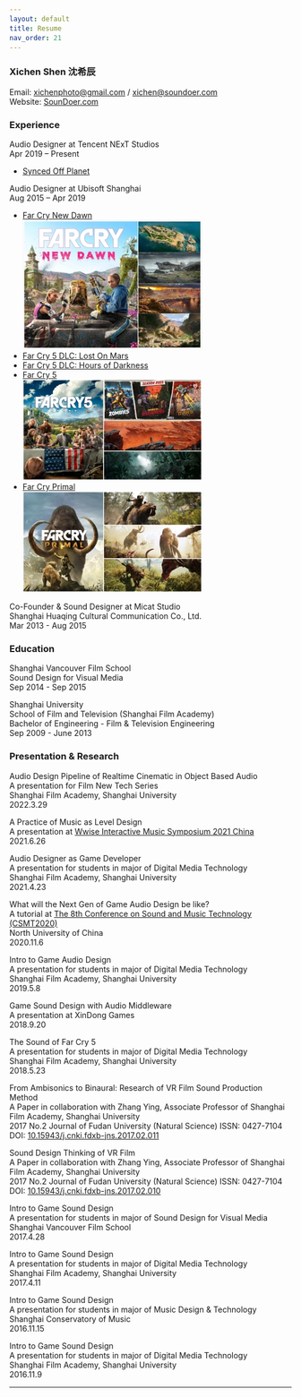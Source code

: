 ```yaml
---
layout: default
title: Resume
nav_order: 21
---
```


### Xichen Shen 沈希辰

Email: xichenphoto@gmail.com / xichen@soundoer.com  
Website: [SounDoer.com](https://soundoer.com/)

### Experience

Audio Designer at Tencent NExT Studios  
Apr 2019 – Present  
- [Synced Off Planet](https://www.syncedthegame.com/)

Audio Designer at Ubisoft Shanghai  
Aug 2015 – Apr 2019  
- [Far Cry New Dawn](https://en.wikipedia.org/wiki/Far_Cry_New_Dawn)  
![Game_FarCryNewDawn](./asset/Game_FarCryNewDawn_320.jpg)
- [Far Cry 5 DLC: Lost On Mars](https://en.wikipedia.org/wiki/Far_Cry_5#Downloadable_content)  
- [Far Cry 5 DLC: Hours of Darkness](https://en.wikipedia.org/wiki/Far_Cry_5#Downloadable_content)
- [Far Cry 5](https://en.wikipedia.org/wiki/Far_Cry_5)  
![Game_FarCry5](./asset/Game_FarCry5_320.jpg)
- [Far Cry Primal](https://en.wikipedia.org/wiki/Far_Cry_Primal)  
![Game_FarCryPrimal](./asset/Game_FarCryPrimal_320.jpg)

Co-Founder & Sound Designer at Micat Studio  
Shanghai Huaqing Cultural Communication Co., Ltd.  
Mar 2013 - Aug 2015

### Education

Shanghai Vancouver Film School  
Sound Design for Visual Media  
Sep 2014 - Sep 2015

Shanghai University  
School of Film and Television (Shanghai Film Academy)  
Bachelor of Engineering - Film & Television Engineering  
Sep 2009 - June 2013

### Presentation & Research

Audio Design Pipeline of Realtime Cinematic in Object Based Audio  
A presentation for Film New Tech Series  
Shanghai Film Academy, Shanghai University  
2022.3.29

A Practice of Music as Level Design  
A presentation at [Wwise Interactive Music Symposium 2021 China](https://info.audiokinetic.com/zh-cn/wwise-interactive-music-symposium-2021-china)  
2021.6.26

Audio Designer as Game Developer  
A presentation for students in major of Digital Media Technology  
Shanghai Film Academy, Shanghai University  
2021.4.23

What will the Next Gen of Game Audio Design be like?  
A tutorial at [The 8th Conference on Sound and Music Technology (CSMT2020)](http://www.csmcw-csmt.cn/csmt2020.html)  
North University of China  
2020.11.6

Intro to Game Audio Design  
A presentation for students in major of Digital Media Technology  
Shanghai Film Academy, Shanghai University  
2019.5.8

Game Sound Design with Audio Middleware  
A presentation at XinDong Games  
2018.9.20

The Sound of Far Cry 5  
A presentation for students in major of Digital Media Technology  
Shanghai Film Academy, Shanghai University  
2018.5.23

From Ambisonics to Binaural: Research of VR Film Sound Production Method  
A Paper in collaboration with Zhang Ying, Associate Professor of Shanghai Film Academy, Shanghai University  
2017 No.2 Journal of Fudan University (Natural Science) ISSN: 0427-7104  
DOI: [10.15943/j.cnki.fdxb-jns.2017.02.011](https://www.cnki.net/kcms/doi/10.15943/j.cnki.fdxb-jns.2017.02.011.html)

Sound Design Thinking of VR Film  
A Paper in collaboration with Zhang Ying, Associate Professor of Shanghai Film Academy, Shanghai University  
2017 No.2 Journal of Fudan University (Natural Science) ISSN: 0427-7104  
DOI: [10.15943/j.cnki.fdxb-jns.2017.02.010](https://www.cnki.net/kcms/doi/10.15943/j.cnki.fdxb-jns.2017.02.010.html)

Intro to Game Sound Design  
A presentation for students in major of Sound Design for Visual Media  
Shanghai Vancouver Film School  
2017.4.28

Intro to Game Sound Design  
A presentation for students in major of Digital Media Technology  
Shanghai Film Academy, Shanghai University  
2017.4.11

Intro to Game Sound Design  
A presentation for students in major of Music Design & Technology  
Shanghai Conservatory of Music  
2016.11.15

Intro to Game Sound Design  
A presentation for students in major of Digital Media Technology  
Shanghai Film Academy, Shanghai University  
2016.11.9

***